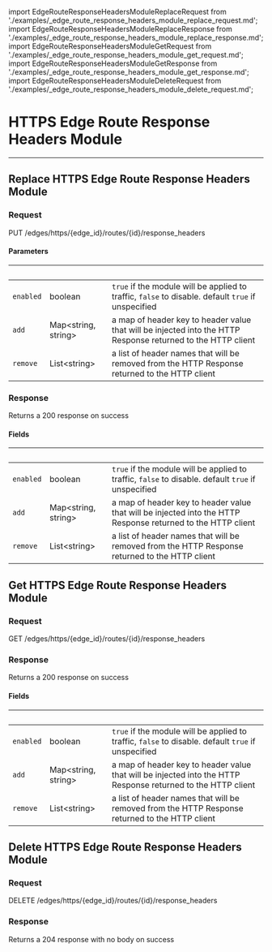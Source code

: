 import EdgeRouteResponseHeadersModuleReplaceRequest from './examples/_edge_route_response_headers_module_replace_request.md';
import EdgeRouteResponseHeadersModuleReplaceResponse from './examples/_edge_route_response_headers_module_replace_response.md';
import EdgeRouteResponseHeadersModuleGetRequest from './examples/_edge_route_response_headers_module_get_request.md';
import EdgeRouteResponseHeadersModuleGetResponse from './examples/_edge_route_response_headers_module_get_response.md';
import EdgeRouteResponseHeadersModuleDeleteRequest from './examples/_edge_route_response_headers_module_delete_request.md';

# HTTPS Edge Route Response Headers Module
------------------


## Replace HTTPS Edge Route Response Headers Module

### Request

PUT /edges/https/{edge_id}/routes/{id}/response_headers

<EdgeRouteResponseHeadersModuleReplaceRequest />

#### Parameters

|&nbsp;| &nbsp;| &nbsp;|
|---|---|---|
| `enabled` | boolean | `true` if the module will be applied to traffic, `false` to disable. default `true` if unspecified |
| `add` | Map&lt;string, string&gt; | a map of header key to header value that will be injected into the HTTP Response returned to the HTTP client |
| `remove` | List&lt;string&gt; | a list of header names that will be removed from the HTTP Response returned to the HTTP client |

### Response

Returns a 200 response  on success

<EdgeRouteResponseHeadersModuleReplaceResponse />

#### Fields

|&nbsp;| &nbsp;| &nbsp;|
|---|---|---|
| `enabled` | boolean | `true` if the module will be applied to traffic, `false` to disable. default `true` if unspecified |
| `add` | Map&lt;string, string&gt; | a map of header key to header value that will be injected into the HTTP Response returned to the HTTP client |
| `remove` | List&lt;string&gt; | a list of header names that will be removed from the HTTP Response returned to the HTTP client |


## Get HTTPS Edge Route Response Headers Module

### Request

GET /edges/https/{edge_id}/routes/{id}/response_headers

<EdgeRouteResponseHeadersModuleGetRequest />

### Response

Returns a 200 response  on success

<EdgeRouteResponseHeadersModuleGetResponse />

#### Fields

|&nbsp;| &nbsp;| &nbsp;|
|---|---|---|
| `enabled` | boolean | `true` if the module will be applied to traffic, `false` to disable. default `true` if unspecified |
| `add` | Map&lt;string, string&gt; | a map of header key to header value that will be injected into the HTTP Response returned to the HTTP client |
| `remove` | List&lt;string&gt; | a list of header names that will be removed from the HTTP Response returned to the HTTP client |


## Delete HTTPS Edge Route Response Headers Module

### Request

DELETE /edges/https/{edge_id}/routes/{id}/response_headers

<EdgeRouteResponseHeadersModuleDeleteRequest />

### Response

Returns a 204 response with no body on success
